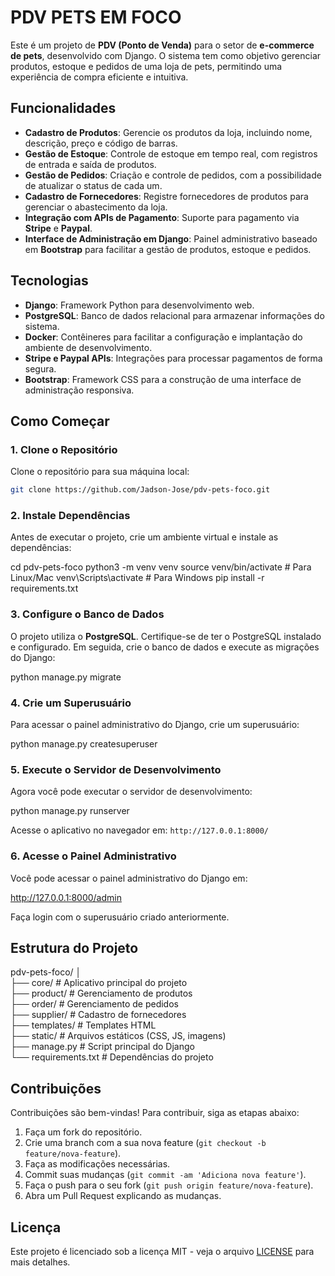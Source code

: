 # PDV PETS EM FOCO

Este é um projeto de **PDV (Ponto de Venda)** para o setor de **e-commerce de pets**, desenvolvido com Django. O sistema tem como objetivo gerenciar produtos, estoque e pedidos de uma loja de pets, permitindo uma experiência de compra eficiente e intuitiva.

## Funcionalidades

- **Cadastro de Produtos**: Gerencie os produtos da loja, incluindo nome, descrição, preço e código de barras.
- **Gestão de Estoque**: Controle de estoque em tempo real, com registros de entrada e saída de produtos.
- **Gestão de Pedidos**: Criação e controle de pedidos, com a possibilidade de atualizar o status de cada um.
- **Cadastro de Fornecedores**: Registre fornecedores de produtos para gerenciar o abastecimento da loja.
- **Integração com APIs de Pagamento**: Suporte para pagamento via **Stripe** e **Paypal**.
- **Interface de Administração em Django**: Painel administrativo baseado em **Bootstrap** para facilitar a gestão de produtos, estoque e pedidos.

## Tecnologias

- **Django**: Framework Python para desenvolvimento web.
- **PostgreSQL**: Banco de dados relacional para armazenar informações do sistema.
- **Docker**: Contêineres para facilitar a configuração e implantação do ambiente de desenvolvimento.
- **Stripe e Paypal APIs**: Integrações para processar pagamentos de forma segura.
- **Bootstrap**: Framework CSS para a construção de uma interface de administração responsiva.

## Como Começar

### 1. Clone o Repositório

Clone o repositório para sua máquina local:

```bash
git clone https://github.com/Jadson-Jose/pdv-pets-foco.git
```

### 2. Instale Dependências

Antes de executar o projeto, crie um ambiente virtual e instale as dependências:


cd pdv-pets-foco
python3 -m venv venv
source venv/bin/activate  # Para Linux/Mac
venv\Scripts\activate  # Para Windows
pip install -r requirements.txt


### 3. Configure o Banco de Dados

O projeto utiliza o **PostgreSQL**. Certifique-se de ter o PostgreSQL instalado e configurado. Em seguida, crie o banco de dados e execute as migrações do Django:


python manage.py migrate


### 4. Crie um Superusuário

Para acessar o painel administrativo do Django, crie um superusuário:


python manage.py createsuperuser


### 5. Execute o Servidor de Desenvolvimento

Agora você pode executar o servidor de desenvolvimento:


python manage.py runserver


Acesse o aplicativo no navegador em: `http://127.0.0.1:8000/`

### 6. Acesse o Painel Administrativo

Você pode acessar o painel administrativo do Django em:


http://127.0.0.1:8000/admin


Faça login com o superusuário criado anteriormente.

## Estrutura do Projeto


pdv-pets-foco/
│</br>
├── core/                # Aplicativo principal do projeto </br> 
├── product/             # Gerenciamento de produtos </br> 
├── order/               # Gerenciamento de pedidos </br> 
├── supplier/            # Cadastro de fornecedores </br> 
├── templates/           # Templates HTML </br> 
├── static/              # Arquivos estáticos (CSS, JS, imagens) </br> 
├── manage.py            # Script principal do Django </br> 
└── requirements.txt     # Dependências do projeto </br> 



## Contribuições

Contribuições são bem-vindas! Para contribuir, siga as etapas abaixo:

1. Faça um fork do repositório.
2. Crie uma branch com a sua nova feature (`git checkout -b feature/nova-feature`).
3. Faça as modificações necessárias.
4. Commit suas mudanças (`git commit -am 'Adiciona nova feature'`).
5. Faça o push para o seu fork (`git push origin feature/nova-feature`).
6. Abra um Pull Request explicando as mudanças.

## Licença

Este projeto é licenciado sob a licença MIT - veja o arquivo [LICENSE](LICENSE) para mais detalhes.
